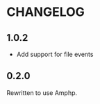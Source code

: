CHANGELOG
=========

1.0.2
-----

- Add support for file events

0.2.0
-----

Rewritten to use Amphp.
